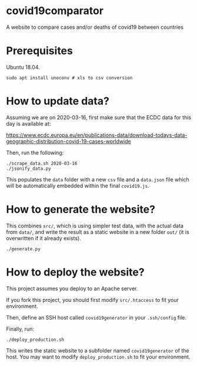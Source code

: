 # covid19comparator

A website to compare cases and/or deaths of covid19 between countries

# Prerequisites

Ubuntu 18.04.

```
sudo apt install unoconv # xls to csv conversion
```

# How to update data?

Assuming we are on 2020-03-16, first make sure that the ECDC data for this day is available at:

https://www.ecdc.europa.eu/en/publications-data/download-todays-data-geographic-distribution-covid-19-cases-worldwide

Then, run the following:

```
./scrape_data.sh 2020-03-16
./jsonify_data.py
```

This populates the `data` folder with a new `csv` file and a `data.json` file
which will be automatically embedded within the final `covid19.js`.

# How to generate the website?

This combines `src/`, which is using simpler test data, with the actual data
from `data/`, and write the result as a static website in a new folder `out/`
(it is overwritten if it already exists).

```
./generate.py
```

# How to deploy the website?

This project assumes you deploy to an Apache server.

If you fork this project, you should first modify `src/.htaccess` to fit your
environment.

Then, define an SSH host called `covid19generator` in your `.ssh/config` file.

Finally, run:

```
./deploy_production.sh
```

This writes the static website to a subfolder named `covid19generator` of the
host. You may want to modify `deploy_production.sh` to fit your environment.
